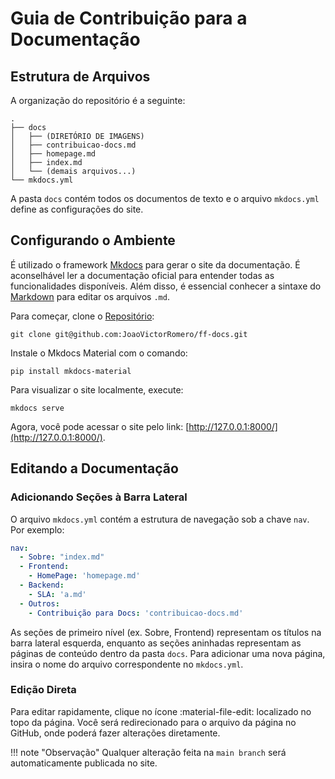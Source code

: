 # Guia de Contribuição para a Documentação

## Estrutura de Arquivos

A organização do repositório é a seguinte:

```
.
├── docs
│   ├── (DIRETÓRIO DE IMAGENS)
│   ├── contribuicao-docs.md
│   ├── homepage.md
│   ├── index.md
│   └── (demais arquivos...)
└── mkdocs.yml
```

A pasta `docs` contém todos os documentos de texto e o arquivo `mkdocs.yml` define as configurações do site.

## Configurando o Ambiente

É utilizado o framework [Mkdocs](https://squidfunk.github.io/mkdocs-material/reference/) para gerar o site da documentação. É aconselhável ler a documentação oficial para entender todas as funcionalidades disponíveis. Além disso, é essencial conhecer a sintaxe do [Markdown](https://www.markdownguide.org/cheat-sheet/) para editar os arquivos `.md`.

Para começar, clone o [Repositório](https://github.com/JoaoVictorRomero/ff-docs):

```
git clone git@github.com:JoaoVictorRomero/ff-docs.git
```

Instale o Mkdocs Material com o comando:

```
pip install mkdocs-material
```

Para visualizar o site localmente, execute:

```
mkdocs serve
```

Agora, você pode acessar o site pelo link: [http://127.0.0.1:8000/](http://127.0.0.1:8000/).

## Editando a Documentação

### Adicionando Seções à Barra Lateral

O arquivo `mkdocs.yml` contém a estrutura de navegação sob a chave `nav`. Por exemplo:

```yaml
nav:
  - Sobre: "index.md"
  - Frontend:
    - HomePage: 'homepage.md'
  - Backend:
    - SLA: 'a.md'
  - Outros:
    - Contribuição para Docs: 'contribuicao-docs.md'
```

As seções de primeiro nível (ex. Sobre, Frontend) representam os títulos na barra lateral esquerda, enquanto as seções aninhadas representam as páginas de conteúdo dentro da pasta `docs`. Para adicionar uma nova página, insira o nome do arquivo correspondente no `mkdocs.yml`.

### Edição Direta

Para editar rapidamente, clique no ícone :material-file-edit: localizado no topo da página. Você será redirecionado para o arquivo da página no GitHub, onde poderá fazer alterações diretamente.

!!! note "Observação"
    Qualquer alteração feita na `main branch` será automaticamente publicada no site.
